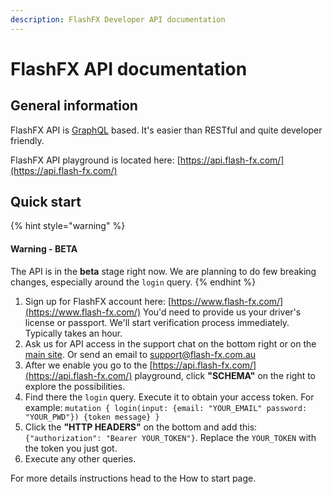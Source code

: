 ```yaml
---
description: FlashFX Developer API documentation
---
```


# FlashFX API documentation

## General information

FlashFX API is [GraphQL](http://graphql.github.io/learn/queries/) based. It's easier than RESTful and quite developer friendly.

FlashFX API playground is located here: [https://api.flash-fx.com/](https://api.flash-fx.com/)

## Quick start

{% hint style="warning" %}
#### Warning - BETA

The API is in the **beta** stage right now. We are planning to do few breaking changes, especially around the `login` query.
{% endhint %}

1. Sign up for FlashFX account here: [https://www.flash-fx.com/](https://www.flash-fx.com/) You'd need to provide us your driver's license or passport. We'll start verification process immediately. Typically takes an hour.
2. Ask us for API access in the support chat on the bottom right or on the [main site](https://www.flash-fx.com/). Or send an email to support@flash-fx.com.au
3. After we enable you go to the [https://api.flash-fx.com/](https://api.flash-fx.com/) playground, click **"SCHEMA"** on the right to explore the possibilities.
4. Find there the `login` query. Execute it to obtain your access token. For example: `mutation { login(input: {email: "YOUR_EMAIL" password: "YOUR_PWD"}) {token message} }`
5. Click the **"HTTP HEADERS"** on the bottom and add this: `{"authorization": "Bearer YOUR_TOKEN"}`. Replace the `YOUR_TOKEN` with the token you just got.
6. Execute any other queries.

For more details instructions head to the How to start page.

